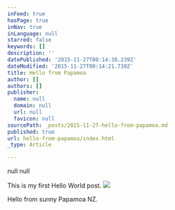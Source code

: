 ```yaml
---
inFeed: true
hasPage: true
inNav: true
inLanguage: null
starred: false
keywords: []
description: ''
datePublished: '2015-11-27T00:14:38.239Z'
dateModified: '2015-11-27T00:14:21.730Z'
title: Hello from Papamoa
author: []
authors: []
publisher:
  name: null
  domain: null
  url: null
  favicon: null
sourcePath: _posts/2015-11-27-hello-from-papamoa.md
published: true
url: hello-from-papamoa/index.html
_type: Article

---
```

null
null

This is my first Hello World post.
![](https://the-grid-user-content.s3-us-west-2.amazonaws.com/01e13c2a-331e-4c45-b483-ef60e22916dd.jpg)

Hello from sunny Papamoa NZ.
